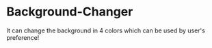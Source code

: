 # Background-Changer
It can change the background in 4 colors which can be used by user's preference!
